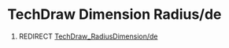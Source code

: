 # TechDraw Dimension Radius/de
1.  REDIRECT [TechDraw\_RadiusDimension/de](TechDraw_RadiusDimension/de.md)
